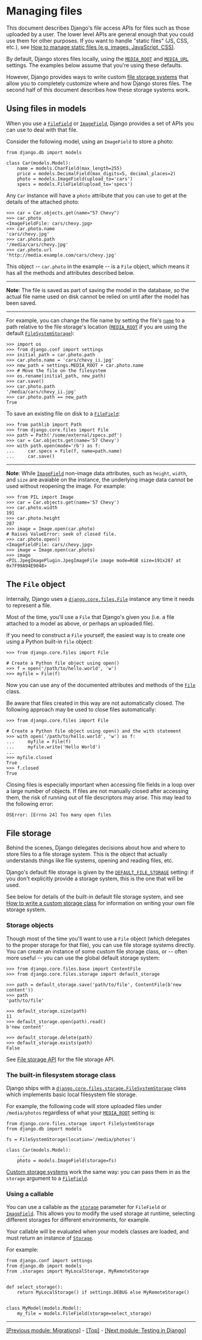 # Managing files

This document describes Django's file access APIs for files such as those uploaded by a user. The lower level APIs are general enough that you could use them for other purposes. If you want to handle "static files" (JS, CSS, etc.), see [How to manage static files (e.g. images, JavaScript, CSS)](https://docs.djangoproject.com/en/4.0/howto/static-files/).

By default, Django stores files locally, using the [`MEDIA_ROOT`](https://docs.djangoproject.com/en/4.0/ref/settings/#std:setting-MEDIA_ROOT) and [`MEDIA_URL`](https://docs.djangoproject.com/en/4.0/ref/settings/#std:setting-MEDIA_URL) settings. The examples below assume that you're using these defaults.

However, Django provides ways to write custom [file storage systems](https://github.com/AndrewSRea/My_Learning_Port_II/tree/main/Django/Django_Docs/Managing_Files#file-storage) that allow you to completely customize where and how Django stores files. The second half of this document describes how these storage systems work.

## Using files in models

When you use a [`FileField`](https://docs.djangoproject.com/en/4.0/ref/models/fields/#django.db.models.FileField) or [`ImageField`](https://docs.djangoproject.com/en/4.0/ref/models/fields/#django.db.models.ImageField), Django provides a set of APIs you can use to deal with that file.

Consider the following model, using an `ImageField` to store a photo:
```
from django.db import models

class Car(models.Model):
    name = models.CharField(max_length=255)
    price = models.DecimalField(max_digits=5, decimal_places=2)
    photo = models.ImageField(upload_to='cars')
    specs = models.FileField(upload_to='specs')
```
Any `Car` instance will have a `photo` attribute that you can use to get at the details of the attached photo:
```
>>> car = Car.objects.get(name="57 Chevy")
>>> car.photo
<ImageFieldFile: cars/chevy.jpg>
>>> car.photo.name
'cars/chevy.jpg'
>>> car.photo.path
'/media/cars/chevy.jpg'
>>> car.photo.url
'http://media.example.com/cars/chevy.jpg'
```
This object -- `car.photo` in the example -- is a `File` object, which means it has all the methods and attributes described below.

<hr>

**Note**: The file is saved as part of saving the model in the database, so the actual file name used on disk cannot be relied on until after the model has been saved.

<hr>

For example, you can change the file name by setting the file's [`name`](https://docs.djangoproject.com/en/4.0/ref/files/file/#django.core.files.File.name) to a path relative to the file storage's location ([`MEDIA_ROOT`](https://docs.djangoproject.com/en/4.0/ref/settings/#std:setting-MEDIA_ROOT) if you are using the default [`FileSystemStorage`](https://docs.djangoproject.com/en/4.0/ref/files/storage/#django.core.files.storage.FileSystemStorage)):
```
>>> import os
>>> from django.conf import settings
>>> initial_path = car.photo.path
>>> car.photo.name = 'cars/chevy_ii.jpg'
>>> new_path = settings.MEDIA_ROOT + car.photo.name
>>> # Move the file on the filesystem
>>> os.rename(initial_path, new_path)
>>> car.save()
>>> car.photo.path
'/media/cars/chevy_ii.jpg'
>>> car.photo.path == new_path
True
```
To save an existing file on disk to a [`FileField`](https://docs.djangoproject.com/en/4.0/ref/models/fields/#django.db.models.FileField):
```
>>> from pathlib import Path
>>> from django.core.files import File
>>> path = Path('/some/external/specs.pdf')
>>> car = Car.objects.get(name='57 Chevy')
>>> with path.open(mode='rb') as f:
...     car.specs = File(f, name=path.name)
...     car.save()
```

<hr>

**Note**: While [`ImageField`](https://docs.djangoproject.com/en/4.0/ref/models/fields/#django.db.models.ImageField) non-image data attributes, such as `height`, `width`, and `size` are avaiable on the instance, the underlying image data cannot be used without reopening the image. For example:
```
>>> from PIL import Image
>>> car = Car.objects.get(name='57 Chevy')
>>> car.photo.width
191
>>> car.photo.height
287
>>> image = Image.open(car.photo)
# Raises ValueError: seek of closed file.
>>> car.photo.open()
<ImageFieldFile: cars/chevy.jpg>
>>> image = Image.open(car.photo)
>>> image
<PIL.JpegImagePlugin.JpegImageFile image mode=RGB size=191x287 at 0x7F99A94E9048>
```

## The `File` object

Internally, Django uses a [`django.core.files.File`](https://docs.djangoproject.com/en/4.0/ref/files/file/#django.core.files.File) instance any time it needs to represent a file.

Most of the time, you'll use a `File` that Django's given you (i.e. a file attached to a model as above, or perhaps an uploaded file).

If you need to construct a `File` yourself, the easiest way is to create one using a Python built-in `file` object:
```
>>> from django.core.files import File

# Create a Python file object using open()
>>> f = open('/path/to/hello.world', 'w')
>>> myfile = File(f)
```
Now you can use any of the documented attributes and methods of the [`File`]() class.

Be aware that files created in this way are not automatically closed. The following approach may be used to close files automatically:
```
>>> from django.core.files import File

# Create a Python file object using open() and the with statement
>>> with open('/path/to/hello.world', 'w') as f:
...     myfile = File(f)
...     myfile.write('Hello World')
...
>>> myfile.closed
True
>>> f.closed
True
```
Closing files is especially important when accessing file fields in a loop over a large number of objects. If files are not manually closed after accessing them, the risk of running out of file descriptors may arise. This may lead to the following error:
```
OSError: [Errno 24] Too many open files
```

## File storage

Behind the scenes, Django delegates decisions about how and where to store files to a file storage system. This is the object that actually understands things like file systems, opening and reading files, etc.

Django's default file storage is given by the [`DEFAULT_FILE_STORAGE`](https://docs.djangoproject.com/en/4.0/ref/settings/#std:setting-DEFAULT_FILE_STORAGE) setting: if you don't explicitly provide a storage system, this is the one that will be used.

See below for details of the built-in default file storage system, and see [How to write a custom storage class](https://docs.djangoproject.com/en/4.0/howto/custom-file-storage/) for information on writing your own file storage system.

### Storage objects

Though most of the time you'll want to use a `File` object (which delegates to the proper storage for that file), you can use file storage systems directly. You can create an instance of some custom file storage class, or -- often more useful -- you can use the global default storage system:
```
>>> from django.core.files.base import ContentFile
>>> from django.core.files.storage import default_storage

>>> path = default_storage.save('path/to/file', ContentFile(b'new content'))
>>> path
'path/to/file'

>>> default_storage.size(path)
11
>>> default_storage.open(path).read()
b'new content'

>>> default_storage.delete(path)
>>> default_storage.exists(path)
False
```
See [File storage API](https://docs.djangoproject.com/en/4.0/ref/files/storage/) for the file storage API.

### The built-in filesystem storage class

Django ships with a [`django.core.files.storage.FileSystemStorage`](https://docs.djangoproject.com/en/4.0/ref/files/storage/#django.core.files.storage.FileSystemStorage) class which implements basic local filesystem file storage.

For example, the following code will store uploaded files under `/media/photos` regardless of what your [`MEDIA_ROOT`](https://docs.djangoproject.com/en/4.0/ref/settings/#std:setting-MEDIA_ROOT) setting is:
```
from django.core.files.storage import FileSystemStorage
from django.db import models

fs = FileSystemStorage(location='/media/photos')

class Car(models.Model):
    ...
    photo = models.ImageField(storage=fs)
```
[Custom storage systems](https://docs.djangoproject.com/en/4.0/howto/custom-file-storage/) work the same way: you can pass them in as the `storage` argument to a [`FileField`](https://docs.djangoproject.com/en/4.0/ref/models/fields/#django.db.models.FileField).

### Using a callable

You can use a callable as the [`storage`](https://docs.djangoproject.com/en/4.0/ref/models/fields/#django.db.models.FileField.storage) parameter for `FileField` or [`ImageField`](https://docs.djangoproject.com/en/4.0/ref/models/fields/#django.db.models.ImageField). This allows you to modify the used storage at runtime, selecting different storages for different environments, for example.

Your callable will be evaluated when your models classes are loaded, and must return an instance of [`Storage`](https://docs.djangoproject.com/en/4.0/ref/files/storage/#django.core.files.storage.Storage).

For example:
```
from django.conf import settings
from django.db import models
from .storages import MyLocalStorage, MyRemoteStorage


def select_storage():
    return MyLocalStorage() if settings.DEBUG else MyRemoteStorage()


class MyModel(models.Model):
    my_file = models.FileField(storage=select_storage)
```

<hr>

[[Previous module: Migrations]](https://github.com/AndrewSRea/My_Learning_Port_II/tree/main/Django/Django_Docs/Migrations) - [[Top]](https://github.com/AndrewSRea/My_Learning_Port_II/tree/main/Django/Django_Docs/Managing_Files#managing-files) - [[Next module: Testing in Django]]()